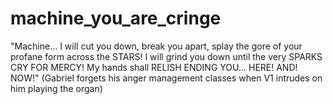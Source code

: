 # machine_you_are_cringe
"Machine... I will cut you down, break you apart, splay the gore of your profane form across the STARS! I will grind you down until the very SPARKS CRY FOR MERCY! My hands shall RELISH ENDING YOU... HERE! AND! NOW!" (Gabriel forgets his anger management classes when V1 intrudes on him playing the organ)
